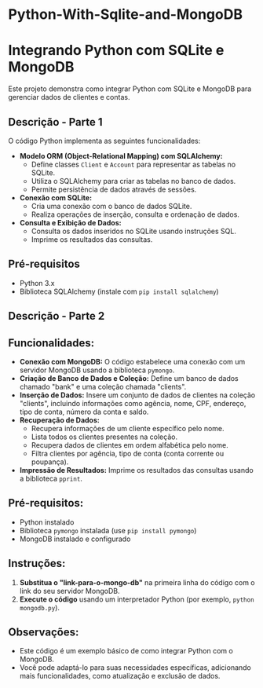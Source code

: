 # Python-With-Sqlite-and-MongoDB

# Integrando Python com SQLite e MongoDB

Este projeto demonstra como integrar Python com SQLite e MongoDB para gerenciar dados de clientes e contas.

## Descrição - Parte 1

O código Python implementa as seguintes funcionalidades:

* **Modelo ORM (Object-Relational Mapping) com SQLAlchemy:**
    * Define classes `Client` e `Account` para representar as tabelas no SQLite.
    * Utiliza o SQLAlchemy para criar as tabelas no banco de dados.
    * Permite persistência de dados através de sessões.
* **Conexão com SQLite:**
    * Cria uma conexão com o banco de dados SQLite.
    * Realiza operações de inserção, consulta e ordenação de dados.
* **Consulta e Exibição de Dados:**
    * Consulta os dados inseridos no SQLite usando instruções SQL.
    * Imprime os resultados das consultas.

## Pré-requisitos

* Python 3.x
* Biblioteca SQLAlchemy (instale com `pip install sqlalchemy`)

  
## Descrição - Parte 2

## Funcionalidades:

* **Conexão com MongoDB:** O código estabelece uma conexão com um servidor MongoDB usando a biblioteca `pymongo`.
* **Criação de Banco de Dados e Coleção:** Define um banco de dados chamado "bank" e uma coleção chamada "clients".
* **Inserção de Dados:** Insere um conjunto de dados de clientes na coleção "clients", incluindo informações como agência, nome, CPF, endereço, tipo de conta, número da conta e saldo.
* **Recuperação de Dados:**
    * Recupera informações de um cliente específico pelo nome.
    * Lista todos os clientes presentes na coleção.
    * Recupera dados de clientes em ordem alfabética pelo nome.
    * Filtra clientes por agência, tipo de conta (conta corrente ou poupança).
* **Impressão de Resultados:** Imprime os resultados das consultas usando a biblioteca `pprint`.

## Pré-requisitos:

* Python instalado
* Biblioteca `pymongo` instalada (use `pip install pymongo`)
* MongoDB instalado e configurado

## Instruções:

1. **Substitua o "link-para-o-mongo-db"** na primeira linha do código com o link do seu servidor MongoDB.
2. **Execute o código** usando um interpretador Python (por exemplo, `python mongodb.py`).

## Observações:

* Este código é um exemplo básico de como integrar Python com o MongoDB. 
* Você pode adaptá-lo para suas necessidades específicas, adicionando mais funcionalidades, como atualização e exclusão de dados.


